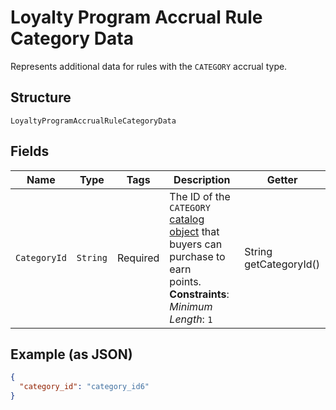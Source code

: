 
# Loyalty Program Accrual Rule Category Data

Represents additional data for rules with the `CATEGORY` accrual type.

## Structure

`LoyaltyProgramAccrualRuleCategoryData`

## Fields

| Name | Type | Tags | Description | Getter |
|  --- | --- | --- | --- | --- |
| `CategoryId` | `String` | Required | The ID of the `CATEGORY` [catalog object](entity:CatalogObject) that buyers can purchase to earn<br>points.<br>**Constraints**: *Minimum Length*: `1` | String getCategoryId() |

## Example (as JSON)

```json
{
  "category_id": "category_id6"
}
```


